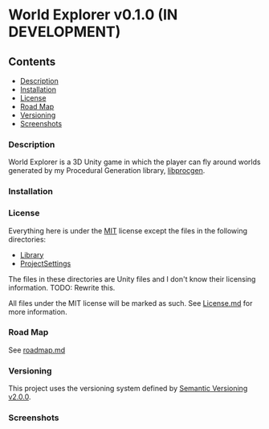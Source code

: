 # World Explorer v0.1.0 (IN DEVELOPMENT)
## Contents
+ [Description](#description)
+ [Installation](#installation)
+ [License](#license)
+ [Road Map](#road-map)
+ [Versioning](#versioning)
+ [Screenshots](#screenshots)

### Description
World Explorer is a 3D Unity game in which the player can fly around
worlds generated by my Procedural Generation library,
[libprocgen](https://github.com/callumW/libprocgen).

### Installation


### License
Everything here is under the [MIT](https://opensource.org/licenses/MIT) license
except the files in the following directories:
+ [Library](Library/)
+ [ProjectSettings](ProjectSettings/)

The files in these directories are Unity files and I don't know their
licensing information. TODO: Rewrite this.

All files under the MIT license will be marked as such. See
[License.md](License.md) for more information.

### Road Map
See [roadmap.md](roadmap.md)

### Versioning
This project uses the versioning system defined by
[Semantic Versioning v2.0.0](http://semver.org/spec/v2.0.0.html).


### Screenshots
